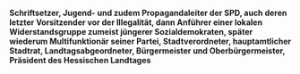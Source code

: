 **Schriftsetzer, Jugend- und zudem Propagandaleiter der SPD, auch deren
letzter Vorsitzender vor der Illegalität, dann Anführer einer lokalen
Widerstandsgruppe zumeist jüngerer Sozialdemokraten, später wiederum
Multifunktionär seiner Partei, Stadtverordneter, hauptamtlicher
Stadtrat, Landtagsabgeordneter, Bürgermeister und Oberbürgermeister,
Präsident des Hessischen Landtages**
